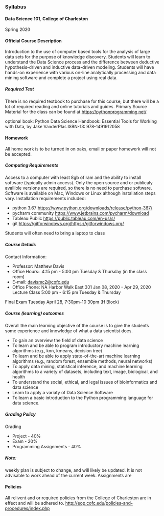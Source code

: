 ### Syllabus

#### Data Science 101, College of Charleston

Spring 2020

#### Official Course Description

Introduction to the use of computer based tools for the analysis of large data sets for the purpose of knowledge discovery. Students will learn to understand the Data Science process and the difference between deductive hypothesis-driven and inductive data-driven modeling. Students will have hands-on experience with various on-line analytically processing and data mining software and complete a project using real data.

##### Required Text

There is no required textbook to purchase for this course, but there will be a lot of required reading and online tutorials and guides.
Primary Source Material for the class can be found at
https://pythonprogramming.net/

optional book:
Python Data Science Handbook: Essential Tools for Working with Data, by Jake VanderPlas
 ISBN-13: 978-1491912058

#### Homework
All home work is to be turned in on oaks, email or paper homework will not be accepted.


##### Computing Requirements

Access to a computer with least 8gb of ram and the ability to install software (typically admin access).
 Only the open source and or publicaly availible versions are required, so there is no need to purchase software.
 Software is available on Mac, Windows or Linux although installation steps vary.
Installation requirements included:

* python 3.67  https://www.python.org/downloads/release/python-367/
* pycharm community https://www.jetbrains.com/pycharm/download
* Tableau Public https://public.tableau.com/en-us/s/
* git https://gitforwindows.org/https://gitforwindows.org/

Students will often need to bring a laptop to class


##### Course Details

Contact Information:

*	Professor: Matthew Davis
*	Office Hours:: 4:15 pm - 5:00 pm 	Tuesday & Thursday  (in the class room)
*	E-mail: davismc2@cofc.edu
*	Office Phone: NA
Harbor Walk East 301 	Jan 08, 2020 - Apr 29, 2020 	Lecture
Class 	5:00 pm - 6:15 pm 	Tuesday & Thursday

Final Exam Tuesday April 28, 7:30pm-10:30pm (H Block)

##### Course (learning) outcomes

Overall the main learning objective of the course is to give the students some experience and knowledge of what a data scientist does.

*	To gain an overview the field of data science
*	To learn and be able to program introductory machine learning algorithms (e.g., knn, kmeans, decision tree)
*	To learn and be able to apply state-of-the-art machine learning algorithms (e.g., random forest, ensemble methods, neural networks)
*	To apply data mining, statistical inference, and machine learning algorithms to a variety of datasets, including text, image, biological, and health
*	To understand the social, ethical, and legal issues of bioinformatics and data science
* Learn to apply a variaty of Data Science Software
*	To learn a basic introduction to the Python programming language for data science.

##### Grading Policy
Grading
*	Project - 40%
*	Exam - 20%
*	Programming Assignments - 40%


##### Note:
weekly plan is subject to change, and will likely be updated.  It is not advisable to work ahead of the current week.
Assignments are


#### Policies
All relivent and or required policies from the College of Charleston are in effect and will be adhered to.
http://eop.cofc.edu/policies-and-procedures/index.php
